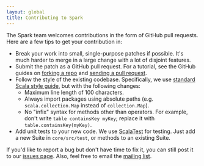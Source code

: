 ```yaml
---
layout: global
title: Contributing to Spark
---
```


The Spark team welcomes contributions in the form of GitHub pull requests. Here are a few tips to get your contribution in:

- Break your work into small, single-purpose patches if possible. It's much harder to merge in a large change with a lot of disjoint features.
- Submit the patch as a GitHub pull request. For a tutorial, see the GitHub guides on [forking a repo](https://help.github.com/articles/fork-a-repo) and [sending a pull request](https://help.github.com/articles/using-pull-requests).
- Follow the style of the existing codebase. Specifically, we use [standard Scala style guide](http://docs.scala-lang.org/style/), but with the following changes:
  * Maximum line length of 100 characters.
  * Always import packages using absolute paths (e.g. `scala.collection.Map` instead of `collection.Map`).
  * No "infix" syntax for methods other than operators. For example, don't write `table containsKey myKey`; replace it with `table.containsKey(myKey)`.
- Add unit tests to your new code. We use [ScalaTest](http://www.scalatest.org/) for testing. Just add a new Suite in `core/src/test`, or methods to an existing Suite.

If you'd like to report a bug but don't have time to fix it, you can still post it to our [issues page](https://github.com/mesos/spark/issues). Also, feel free to email the [mailing list](http://www.spark-project.org/mailing-lists.html).
